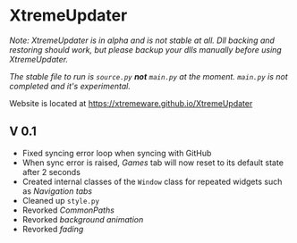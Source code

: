 # XtremeUpdater
*Note: XtremeUpdater is in alpha and is not stable at all. Dll backing and restoring should work, but please backup your dlls manually before using XtremeUpdater.*

*The stable file to run is `source.py` **not** `main.py` at the moment. `main.py` is not completed and it's experimental.*

Website is located at https://xtremeware.github.io/XtremeUpdater

## V 0.1

- Fixed syncing error loop when syncing with GitHub
- When sync error is raised, _Games_ tab will now reset to its default state after 2 seconds
- Created internal classes of the `Window` class for repeated widgets such as _Navigation tabs_
- Cleaned up `style.py`
- Revorked _CommonPaths_
- Revorked _background animation_
- Revorked _fading_
